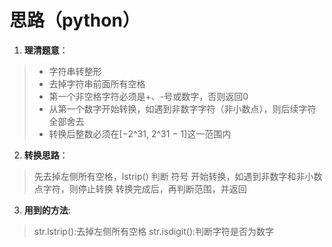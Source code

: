 # 思路（python）
1. **理清题意**：
> * 字符串转整形
> * 去掉字符串前面所有空格
> * 第一个非空格字符必须是+、-号或数字，否则返回0
> * 从第一个数字开始转换，如遇到非数字字符（非小数点），则后续字符全部舍去
> * 转换后整数必须在[−2^31,  2^31 − 1]这一范围内

2. **转换思路**：
> 先去掉左侧所有空格，lstrip()
> 判断 符号
> 开始转换，如遇到非数字和非小数点字符，则停止转换
> 转换完成后，再判断范围，并返回

3. **用到的方法**:
> str.lstrip():去掉左侧所有空格
> str.isdigit():判断字符是否为数字
